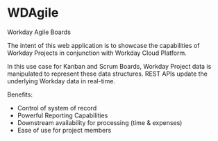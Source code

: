 # WDAgile
Workday Agile Boards

The intent of this web application is to showcase the capabilities of Workday Projects in conjunction with Workday Cloud Platform.

In this use case for Kanban and Scrum Boards, Workday Project data is manipulated to represent these data structures. REST APIs update the underlying Workday data in real-time.

Benefits:
- Control of system of record
- Powerful Reporting Capabilities
- Downstream availability for processing (time & expenses)
- Ease of use for project members
